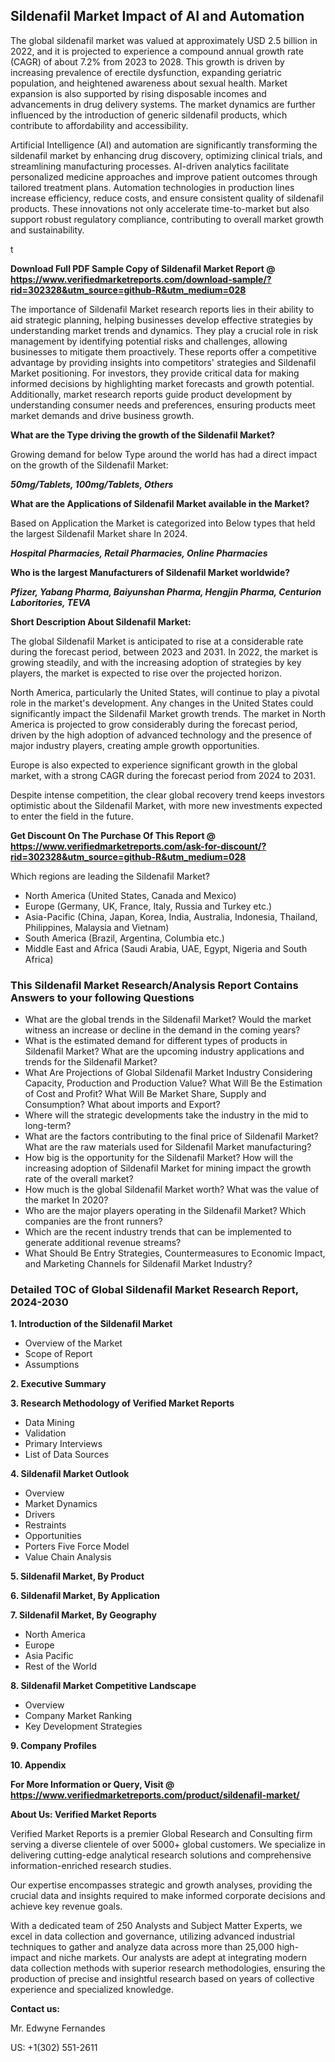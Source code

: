 <h2>Sildenafil Market Impact of AI and Automation</h2><p>The global sildenafil market was valued at approximately USD 2.5 billion in 2022, and it is projected to experience a compound annual growth rate (CAGR) of about 7.2% from 2023 to 2028. This growth is driven by increasing prevalence of erectile dysfunction, expanding geriatric population, and heightened awareness about sexual health. Market expansion is also supported by rising disposable incomes and advancements in drug delivery systems. The market dynamics are further influenced by the introduction of generic sildenafil products, which contribute to affordability and accessibility.</p><p>Artificial Intelligence (AI) and automation are significantly transforming the sildenafil market by enhancing drug discovery, optimizing clinical trials, and streamlining manufacturing processes. AI-driven analytics facilitate personalized medicine approaches and improve patient outcomes through tailored treatment plans. Automation technologies in production lines increase efficiency, reduce costs, and ensure consistent quality of sildenafil products. These innovations not only accelerate time-to-market but also support robust regulatory compliance, contributing to overall market growth and sustainability.</p>t</p><p id="" class=""><strong>Download Full PDF Sample Copy of Sildenafil Market Report @ <a href="https://www.verifiedmarketreports.com/download-sample/?rid=302328&utm_source=github-R&utm_medium=028" target="_blank">https://www.verifiedmarketreports.com/download-sample/?rid=302328&utm_source=github-R&utm_medium=028</a></strong></p><p>The importance of&nbsp;Sildenafil Market research reports lies in their ability to aid strategic planning, helping businesses develop effective strategies by understanding market trends and dynamics. They play a crucial role in risk management by identifying potential risks and challenges, allowing businesses to mitigate them proactively. These reports offer a competitive advantage by providing insights into competitors' strategies and Sildenafil Market positioning. For investors, they provide critical data for making informed decisions by highlighting market forecasts and growth potential. Additionally, market research reports guide product development by understanding consumer needs and preferences, ensuring products meet market demands and drive business growth.</p><p><strong>What are the&nbsp;Type driving the growth of the Sildenafil Market?</strong></p><p id="" class="">Growing demand for below Type around the world has had a direct impact on the growth of the Sildenafil Market:</p><em><strong>50mg/Tablets, 100mg/Tablets, Others</strong></em></p><strong>What are the&nbsp;Applications&nbsp;of Sildenafil Market available in the Market?</strong></p><p id="" class="">Based on Application the Market is categorized into Below types that held the largest Sildenafil Market share In 2024.</p><em><strong>Hospital Pharmacies, Retail Pharmacies, Online Pharmacies</strong></em></p><strong>Who is the largest Manufacturers of Sildenafil Market worldwide?</strong></p><p><em><strong>Pfizer, Yabang Pharma, Baiyunshan Pharma, Hengjin Pharma, Centurion Laboritories, TEVA</strong></em></p><p id="" class=""><strong>Short Description About Sildenafil Market:</strong></p><p>The global Sildenafil Market is anticipated to rise at a considerable rate during the forecast period, between 2023 and 2031. In 2022, the market is growing steadily, and with the increasing adoption of strategies by key players, the market is expected to rise over the projected horizon.</p><p>North America, particularly the United States, will continue to play a pivotal role in the market's development. Any changes in the United States could significantly impact the Sildenafil Market growth trends. The market in North America is projected to grow considerably during the forecast period, driven by the high adoption of advanced technology and the presence of major industry players, creating ample growth opportunities.</p><p>Europe is also expected to experience significant growth in the global market, with a strong CAGR during the forecast period from 2024 to 2031.</p><p>Despite intense competition, the clear global recovery trend keeps investors optimistic about the Sildenafil Market, with more new investments expected to enter the field in the future.</p><p id="" class=""><strong>Get Discount On The Purchase Of This Report @ <a href="https://www.verifiedmarketreports.com/ask-for-discount/?rid=302328&utm_source=github-R&utm_medium=028" target="_blank">https://www.verifiedmarketreports.com/ask-for-discount/?rid=302328&utm_source=github-R&utm_medium=028</a></strong></p>Which regions are leading the Sildenafil Market?</p><ul><li>North America (United States, Canada and Mexico)</li><li>Europe (Germany, UK, France, Italy, Russia and Turkey etc.)</li><li>Asia-Pacific (China, Japan, Korea, India, Australia, Indonesia, Thailand, Philippines, Malaysia and Vietnam)</li><li>South America (Brazil, Argentina, Columbia etc.)</li><li>Middle East and Africa (Saudi Arabia, UAE, Egypt, Nigeria and South Africa)</li></ul><h3 id="" class="">This Sildenafil Market Research/Analysis Report Contains Answers to your following Questions</h3><ul><li>What are the global trends in the Sildenafil Market? Would the market witness an increase or decline in the demand in the coming years?</li><li>What is the estimated demand for different types of products in Sildenafil Market? What are the upcoming industry applications and trends for the Sildenafil Market?</li><li>What Are Projections of Global Sildenafil Market Industry Considering Capacity, Production and Production Value? What Will Be the Estimation of Cost and Profit? What Will Be Market Share, Supply and Consumption? What about imports and Export?</li><li>Where will the strategic developments take the industry in the mid to long-term?</li><li>What are the factors contributing to the final price of Sildenafil Market? What are the raw materials used for Sildenafil Market manufacturing?</li><li>How big is the opportunity for the Sildenafil Market? How will the increasing adoption of Sildenafil Market for mining impact the growth rate of the overall market?</li><li>How much is the global Sildenafil Market worth? What was the value of the market In 2020?</li><li>Who are the major players operating in the Sildenafil Market? Which companies are the front runners?</li><li>Which are the recent industry trends that can be implemented to generate additional revenue streams?</li><li>What Should Be Entry Strategies, Countermeasures to Economic Impact, and Marketing Channels for Sildenafil Market Industry?</li></ul><h3 id="" class="">Detailed TOC of Global Sildenafil Market Research Report, 2024-2030</h3><p id="" class=""><strong>1. Introduction of the Sildenafil Market</strong></p><ul><li>Overview of the Market</li><li>Scope of Report</li><li>Assumptions</li></ul><p id="" class=""><strong>2. Executive Summary</strong></p><p id="" class=""><strong>3. Research Methodology of Verified Market Reports</strong></p><ul><li>Data Mining</li><li>Validation</li><li>Primary Interviews</li><li>List of Data Sources</li></ul><p id="" class=""><strong>4. Sildenafil Market Outlook</strong></p><ul><li>Overview</li><li>Market Dynamics</li><li>Drivers</li><li>Restraints</li><li>Opportunities</li><li>Porters Five Force Model</li><li>Value Chain Analysis</li></ul><p id="" class=""><strong>5. Sildenafil Market, By Product</strong></p><p id="" class=""><strong>6. Sildenafil Market, By Application</strong></p><p id="" class=""><strong>7. Sildenafil Market, By Geography</strong></p><ul><li>North America</li><li>Europe</li><li>Asia Pacific</li><li>Rest of the World</li></ul><p id="" class=""><strong>8. Sildenafil Market Competitive Landscape</strong></p><ul><li>Overview</li><li>Company Market Ranking</li><li>Key Development Strategies</li></ul><p id="" class=""><strong>9. Company Profiles</strong></p><p id="" class=""><strong>10. Appendix</strong></p><p id="" class=""><strong>For More Information or Query, Visit @ <a href="https://www.verifiedmarketreports.com/product/sildenafil-market/" target="_blank">https://www.verifiedmarketreports.com/product/sildenafil-market/</a></strong></p><p id="" class=""><strong>About Us: Verified Market Reports</strong></p><p id="" class="">Verified Market Reports is a premier Global Research and Consulting firm serving a diverse clientele of over 5000+ global customers. We specialize in delivering cutting-edge analytical research solutions and comprehensive information-enriched research studies.</p><p id="" class="">Our expertise encompasses strategic and growth analyses, providing the crucial data and insights required to make informed corporate decisions and achieve key revenue goals.</p><p id="" class="">With a dedicated team of 250 Analysts and Subject Matter Experts, we excel in data collection and governance, utilizing advanced industrial techniques to gather and analyze data across more than 25,000 high-impact and niche markets. Our analysts are adept at integrating modern data collection methods with superior research methodologies, ensuring the production of precise and insightful research based on years of collective experience and specialized knowledge.</p><p id="" class=""><strong>Contact us:</strong></p><p id="" class="">Mr. Edwyne Fernandes</p><p id="" class="">US: +1(302) 551-2611</p>
